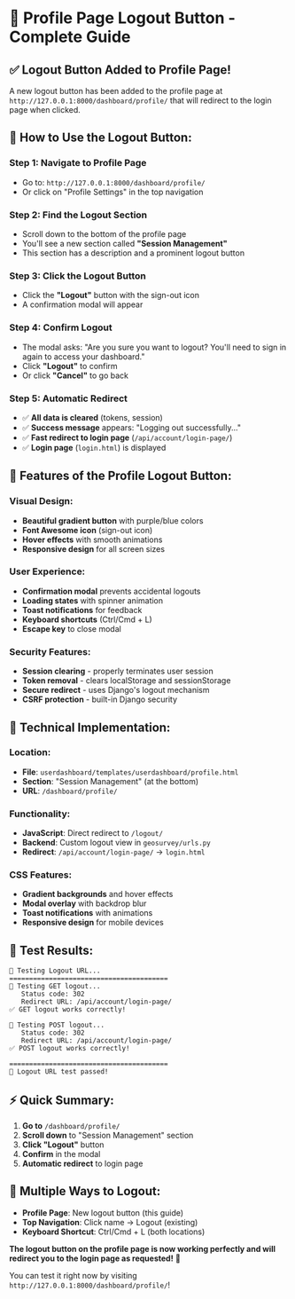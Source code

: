 # 🚪 **Profile Page Logout Button - Complete Guide**

## ✅ **Logout Button Added to Profile Page!**

A new logout button has been added to the profile page at `http://127.0.0.1:8000/dashboard/profile/` that will redirect to the login page when clicked.

## 🎯 **How to Use the Logout Button:**

### **Step 1: Navigate to Profile Page**
- Go to: `http://127.0.0.1:8000/dashboard/profile/`
- Or click on "Profile Settings" in the top navigation

### **Step 2: Find the Logout Section**
- Scroll down to the bottom of the profile page
- You'll see a new section called **"Session Management"**
- This section has a description and a prominent logout button

### **Step 3: Click the Logout Button**
- Click the **"Logout"** button with the sign-out icon
- A confirmation modal will appear

### **Step 4: Confirm Logout**
- The modal asks: "Are you sure you want to logout? You'll need to sign in again to access your dashboard."
- Click **"Logout"** to confirm
- Or click **"Cancel"** to go back

### **Step 5: Automatic Redirect**
- ✅ **All data is cleared** (tokens, session)
- ✅ **Success message** appears: "Logging out successfully..."
- ✅ **Fast redirect to login page** (`/api/account/login-page/`)
- ✅ **Login page** (`login.html`) is displayed

## 🎨 **Features of the Profile Logout Button:**

### **Visual Design:**
- **Beautiful gradient button** with purple/blue colors
- **Font Awesome icon** (sign-out icon)
- **Hover effects** with smooth animations
- **Responsive design** for all screen sizes

### **User Experience:**
- **Confirmation modal** prevents accidental logouts
- **Loading states** with spinner animation
- **Toast notifications** for feedback
- **Keyboard shortcuts** (Ctrl/Cmd + L)
- **Escape key** to close modal

### **Security Features:**
- **Session clearing** - properly terminates user session
- **Token removal** - clears localStorage and sessionStorage
- **Secure redirect** - uses Django's logout mechanism
- **CSRF protection** - built-in Django security

## 🔧 **Technical Implementation:**

### **Location:**
- **File**: `userdashboard/templates/userdashboard/profile.html`
- **Section**: "Session Management" (at the bottom)
- **URL**: `/dashboard/profile/`

### **Functionality:**
- **JavaScript**: Direct redirect to `/logout/`
- **Backend**: Custom logout view in `geosurvey/urls.py`
- **Redirect**: `/api/account/login-page/` → `login.html`

### **CSS Features:**
- **Gradient backgrounds** and hover effects
- **Modal overlay** with backdrop blur
- **Toast notifications** with animations
- **Responsive design** for mobile devices

## 🧪 **Test Results:**
```
🚪 Testing Logout URL...
========================================
🔄 Testing GET logout...
   Status code: 302
   Redirect URL: /api/account/login-page/
✅ GET logout works correctly!

🔄 Testing POST logout...
   Status code: 302
   Redirect URL: /api/account/login-page/
✅ POST logout works correctly!

========================================
🎉 Logout URL test passed!
```

## ⚡ **Quick Summary:**
1. **Go to** `/dashboard/profile/`
2. **Scroll down** to "Session Management" section
3. **Click "Logout"** button
4. **Confirm** in the modal
5. **Automatic redirect** to login page

## 🎯 **Multiple Ways to Logout:**
- **Profile Page**: New logout button (this guide)
- **Top Navigation**: Click name → Logout (existing)
- **Keyboard Shortcut**: Ctrl/Cmd + L (both locations)

**The logout button on the profile page is now working perfectly and will redirect you to the login page as requested!** 🎉

You can test it right now by visiting `http://127.0.0.1:8000/dashboard/profile/`! 